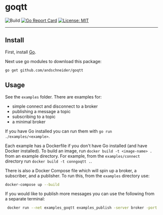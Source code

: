 # goqtt

![Build](https://github.com/andschneider/goqtt/workflows/Build/badge.svg)
[![Go Report Card](https://goreportcard.com/badge/github.com/andschneider/goqtt)](https://goreportcard.com/report/github.com/andschneider/goqtt)
[![License: MIT](https://img.shields.io/github/license/andschneider/goqtt)](https://img.shields.io/github/license/andschneider/goqtt)

---

## Install

First, install [Go](https://golang.org/doc/install).

Next use go modules to download this package:

`go get github.com/andschneider/goqtt`

## Usage

See the `examples` folder. There are examples for:

- simple connect and disconnect to a broker
- publishing a message a topic
- subscribing to a topic
- a minimal broker

If you have Go installed you can run them with `go run ./examples/<example>`.

Each example has a Dockerfile if you don't have Go installed (and have Docker installed). To build an image, run `docker build -t <image-name> .` from an example directory. For example, from the `examples/connect` directory run `docker build -t conngoqtt .`. 

There is also a Docker Compose file which will spin up a broker, a subscriber, and a publisher. To run this, from the `examples` directory use:

```bash
docker-compose up --build
```

If you would like to publish more messages you can use the following from a separate terminal:

```bash
 docker run --net examples_goqtt examples_publish -server broker -port 1885 -message "hi"
```